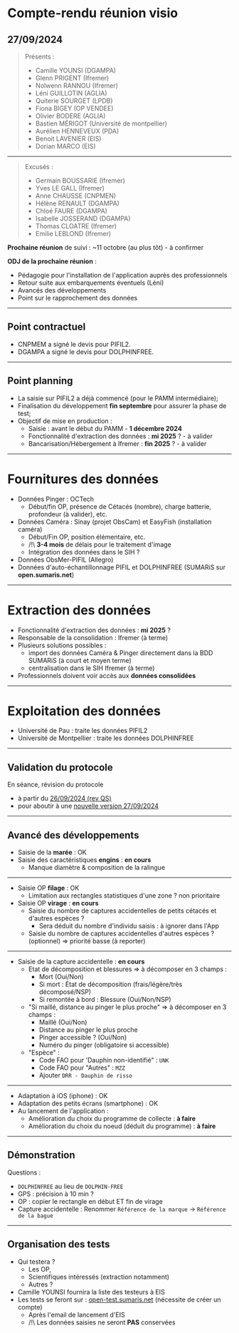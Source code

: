 # Compte-rendu réunion visio
## 27/09/2024

> Présents :
>
> - Camille YOUNSI (DGAMPA)
> - Glenn PRIGENT (Ifremer)
> - Nolwenn RANNOU (Ifremer)
> - Léni GUILLOTIN (AGLIA)
> - Quiterie SOURGET (LPDB)
> - Fiona BIGEY (OP VENDEE)
> - Olivier BODERE (AGLIA)
> - Bastien MÉRIGOT (Université de montpellier)
> - Aurélien HENNEVEUX (PDA)
> - Benoit LAVENIER (EIS)
> - Dorian MARCO (EIS)

---

> Excusés :
> 
> - Germain BOUSSARIE (Ifremer)
> - Yves LE GALL (Ifremer)
> - Anne CHAUSSE (CNPMEN)
> - Hélène RENAULT (DGAMPA)
> - Chloé FAURE (DGAMPA)
> - Isabelle JOSSERAND (DGAMPA)
> - Thomas CLOATRE (Ifremer)
> - Emilie LEBLOND (Ifremer)

**Prochaine réunion** de suivi : ~11 octobre (au plus tôt) - à confirmer

**ODJ de la prochaine réunion** :
- Pédagogie pour l'installation de l'application auprès des professionnels
- Retour suite aux embarquements éventuels (Léni)
- Avancés des développements
- Point sur le rapprochement des données

---

## Point contractuel
- CNPMEM a signé le devis pour PIFIL2.
- DGAMPA a signé le devis pour DOLPHINFREE.

---

## Point planning

- La saisie sur PIFIL2 a déjà commencé (pour le PAMM intermédiaire);
- Finalisation du développement **fin septembre** pour assurer la phase de test;
- Objectif de mise en production :
  - Saisie : avant le début du PAMM - **1 décembre 2024**
  - Fonctionnalité d'extraction des données : **mi 2025** ? - à valider
  - Bancarisation/Hébergement à Ifremer : **fin 2025** ? - à valider 

---

# Fournitures des données

- Données Pinger : OCTech
  - Début/fin OP, présence de Cétacés (nombre), charge batterie, profondeur (à valider), etc. 
- Données Caméra : Sinay (projet ObsCam) et EasyFish (installation caméra)
  - Début/Fin OP, position élémentaire, etc.
  - /!\ **3-4 mois** de délais pour le traitement d'image
  - Intégration des données dans le SIH ?
- Données ObsMer-PIFIL (Allegro)
- Données d'auto-échantillonnage PIFIL et DOLPHINFREE (SUMARiS sur **open.sumaris.net**)

---

# Extraction des données

- Fonctionnalité d'extraction des données : **mi 2025** ?
- Responsable de la consolidation : Ifremer (à terme)
- Plusieurs solutions possibles :  
  - import des données Caméra & Pinger directement dans la BDD SUMARiS (à court et moyen terme)
  - centralisation dans le SIH Ifremer (à terme)
- Professionnels doivent voir accès aux **données consolidées**

---

# Exploitation des données

- Université de Pau : traite les données PIFIL2
- Université de Montpellier : traite les données DOLPHINFREE

---

## Validation du protocole

En séance, révision du protocole 
- à partir du [26/09/2024 (rev QS)](projects/pifil/doc/dolphinfree-doc-24-002-protocole-2024-09-26-revQS.xlsx)
- pour aboutir à une [nouvelle version 27/09/2024](projects/pifil/doc/dolphinfree-doc-24-002-protocole-2024-09-27.xlsx)

---

## Avancé des développements

- Saisie de la **marée** : OK
- Saisie des caractéristiques **engins** : **en cours**
  - Manque diamètre & composition de la ralingue 

---

- Saisie OP **filage** : OK
  * Limitation aux rectangles statistiques d'une zone ? non prioritaire 
- Saisie OP **virage** : **en cours**
  * Saisie du nombre de captures accidentelles de petits cétacés et d'autres espèces ?
    * Sera déduit du nombre d'individu saisis : à ignorer dans l'App 
  * Saisie du nombre de captures accidentelles d'autres espèces ? (optionnel) => priorité basse (à reporter)

---

- Saisie de la capture accidentelle : **en cours**
  * Etat de décomposition et blessures => à décomposer en 3 champs :
    * Mort (Oui/Non)
    * Si mort : État de décomposition (frais/légère/très décomposé/NSP)
    * Si remontée à bord : Blessure (Oui/Non/NSP)
  * "Si maillé, distance au pinger le plus proche" => à décomposer en 3 champs :
    * Maillé (Oui/Non)
    * Distance au pinger le plus proche
    * Pinger accessible ? (Oui/Non)
    * Numéro du pinger (obligatoire si accessible)
  * "Espèce" : 
    * Code FAO pour 'Dauphin non-identifié" : `UNK`
    * Code FAO pour "Autres" : `MZZ`
    * Ajouter `DRR - Dauphin de risso`

---

- Adaptation à iOS (iphone) : OK
- Adaptation des petits écrans (smartphone) : OK
- Au lancement de l'application : 
  - Amélioration du choix du programme de collecte : **à faire**
  - Amélioration du choix du noeud (déduit du programme) : **à faire**
  
---

## Démonstration

Questions : 
- `DOLPHINFREE` au lieu de `DOLPHIN-FREE`
- GPS : précision à 10 min ?
- OP : copier le rectangle en début ET fin de virage
- Capture accidentelle : Renommer `Référence de la marque` -> `Référence de la bague`

---
## Organisation des tests

- Qui testera ?
  - Les OP,
  - Scientifiques intéressés (extraction notamment)
  - Autres ?
- Camille YOUNSI fournira la liste des testeurs à EIS 
- Les tests se feront sur : [open-test.sumaris.net](https://open-test.sumaris.net) (nécessite de créer un compte)
  - Après l'email de lancement d'EIS
  - /!\ Les données saisies ne seront **PAS** conservées
